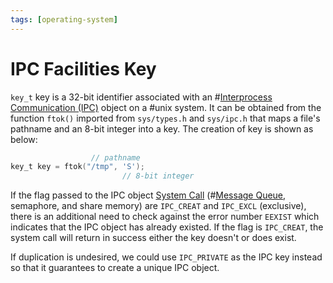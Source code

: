 ```yaml
---
tags: [operating-system]
---
```


# IPC Facilities Key

`key_t` key is a 32-bit identifier associated with an
#[Interprocess Communication (IPC)](202210262136.md) object on a #unix system.
It can be obtained from the function `ftok()` imported from `sys/types.h` and
`sys/ipc.h` that maps a file's pathname and an 8-bit integer into a key. The
creation of key is shown as below:

```c
                  // pathname
key_t key = ftok("/tmp", 'S');
                         // 8-bit integer
```

If the flag passed to the IPC object [System Call](202210062303.md)
(#[Message Queue](202212071258.md), semaphore, and share memory) are `IPC_CREAT`
and `IPC_EXCL` (exclusive), there is an additional need to check against the
error number `EEXIST` which indicates that the IPC object has already existed.
If the flag is `IPC_CREAT`, the system call will return in success either the
key doesn't or does exist.

If duplication is undesired, we could use `IPC_PRIVATE` as the IPC key instead
so that it guarantees to create a unique IPC object.
